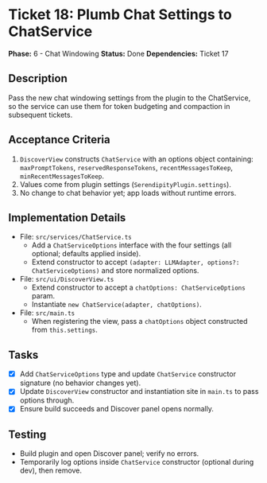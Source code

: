 # Ticket 18: Plumb Chat Settings to ChatService

**Phase:** 6 - Chat Windowing
**Status:** Done
**Dependencies:** Ticket 17

## Description
Pass the new chat windowing settings from the plugin to the ChatService, so the service can use them for token budgeting and compaction in subsequent tickets.

## Acceptance Criteria
1. `DiscoverView` constructs `ChatService` with an options object containing: `maxPromptTokens`, `reservedResponseTokens`, `recentMessagesToKeep`, `minRecentMessagesToKeep`.
2. Values come from plugin settings (`SerendipityPlugin.settings`).
3. No change to chat behavior yet; app loads without runtime errors.

## Implementation Details
- File: `src/services/ChatService.ts`
  - Add a `ChatServiceOptions` interface with the four settings (all optional; defaults applied inside).
  - Extend constructor to accept `(adapter: LLMAdapter, options?: ChatServiceOptions)` and store normalized options.
- File: `src/ui/DiscoverView.ts`
  - Extend constructor to accept a `chatOptions: ChatServiceOptions` param.
  - Instantiate `new ChatService(adapter, chatOptions)`.
- File: `src/main.ts`
  - When registering the view, pass a `chatOptions` object constructed from `this.settings`.

## Tasks
- [x] Add `ChatServiceOptions` type and update `ChatService` constructor signature (no behavior changes yet).
- [x] Update `DiscoverView` constructor and instantiation site in `main.ts` to pass options through.
- [x] Ensure build succeeds and Discover panel opens normally.

## Testing
- Build plugin and open Discover panel; verify no errors.
- Temporarily log options inside `ChatService` constructor (optional during dev), then remove.

